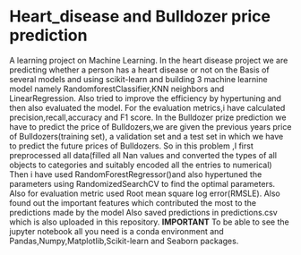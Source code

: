 # Heart_disease and Bulldozer price prediction
A learning  project on Machine Learning.
In the heart disease project we are predicting whether a person has a heart disease or not on the 
Basis of several models and using scikit-learn and building 3 machine learnine model namely RandomforestClassifier,KNN neighbors and LinearRegression.
Also tried to improve the efficiency by hypertuning and then also evaluated the model.
For the evaluation metrics,i have calculated precision,recall,accuracy and F1 score.
In the Bulldozer prize prediction we have to predict the price of Bulldozers,we are given the previous years price of Bulldozers(training set), a validation set and a test set in which we have to predict the future prices of Bulldozers.
So in this problem ,I first preprocessed all data(filled all Nan values and converted the types of all objects to categories and suitably encoded all the entries to numerical)
Then i have used RandomForestRegressor()and also hypertuned the parameters using RandomizedSearchCV to find the optimal parameters.
Also for evaluation metric used Root mean square log error(RMSLE).
Also found out the important features which contributed the most to the predictions made by the model
Also saved predictions in predictions.csv which is also uploaded in this repository.
**IMPORTANT**
To be able to see the jupyter notebook all you need is a  conda environment and Pandas,Numpy,Matplotlib,Scikit-learn and Seaborn packages.
